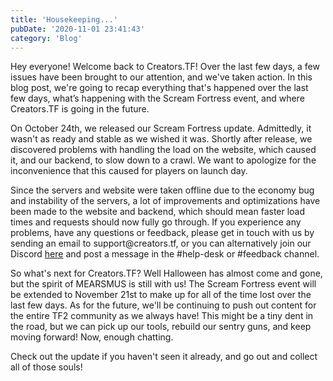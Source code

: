 ```yaml
---
title: 'Housekeeping...'
pubDate: '2020-11-01 23:41:43'
category: 'Blog'
---
```


<p>Hey everyone! Welcome back to Creators.TF! Over the last few days, a few issues have been brought to our attention, and we've taken action. In this blog post, we're going to recap everything that's happened over the last few days, what&rsquo;s happening with the Scream Fortress event, and where Creators.TF is going in the future.</p>
<p>On October 24th, we released our Scream Fortress update. Admittedly, it wasn't as ready and stable as we wished it was. Shortly after release, we discovered problems with handling the load on the website, which caused it, and our backend, to slow down to a crawl. We want to apologize for the inconvenience that this caused for players on launch day.</p>
<p>Since the servers and website were taken offline due to the economy bug and instability of the servers, a lot of improvements and optimizations have been made to the website and backend, which should mean faster load times and requests should now fully go through. If you experience any problems, have any questions or feedback, please get in touch with us by sending an email to support@creators.tf, or you can alternatively join our Discord <a href="">here</a> and post a message in the #help-desk or #feedback channel.</p>
<p>So what's next for Creators.TF? Well Halloween has almost come and gone, but the spirit of MEARSMUS is still with us! The Scream Fortress event will be extended to November 21st to make up for all of the time lost over the last few days. As for the future, we'll be continuing to push out content for the entire TF2 community as we always have! This might be a tiny dent in the road, but we can pick up our tools, rebuild our sentry guns, and keep moving forward! Now, enough chatting.</p>
<p>Check out the update if you haven't seen it already, and go out and collect all of those souls!</p>
